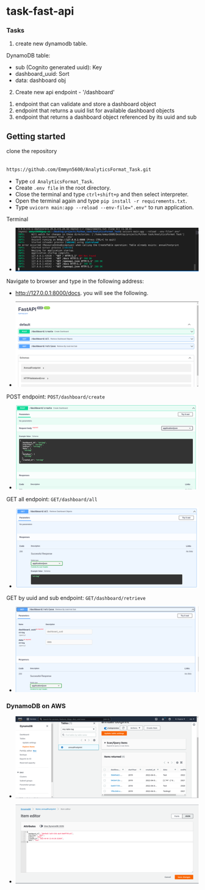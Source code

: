 # task-fast-api

### Tasks

1. create new dynamodb table.

DynamoDB table:
- sub (Cognito generated uuid): Key
- dashboard_uuid: Sort
- data: dashboard obj

2. Create new api endpoint - '/dashboard'

1) endpoint that can validate and store a dashboard object
2) endpoint that returns a uuid list for available dashboard objects
3) endpoint that returns a dashboard object referenced by its uuid and sub

## Getting started

clone the repository

```bash

https://github.com/Emmyn5600/AnalyticsFormat_Task.git

``` 
- Type `cd AnalyticsFormat_Task`.
- Create `.env file` in the root directory.
- Close the terminal and type `ctrl+shift+p` and then select interpreter.
- Open the terminal again and type `pip install -r requirements.txt`.
- Type `uvicorn main:app --reload --env-file=".env"` to run application.
 


Terminal

- ![screenshot](./assets/terminal.png)

Navigate to browser and type in the following address:

- http://127.0.0.1:8000/docs. you will see the following.

- ![screenshot](./assets/apis.png)

POST endpoint: `POST/dashboard/create`

- ![screenshot](./assets/post.png)

GET all endpoint: `GET/dashboard/all`

- ![screenshot](./assets/all.png)


GET by uuid and sub endpoint: `GET/dashboard/retrieve`

- ![screenshot](./assets/uuid.png)


### DynamoDB on AWS

- ![screenshot](./assets/dynamo.png)


- ![screenshot](./assets/Dynamodb.png)